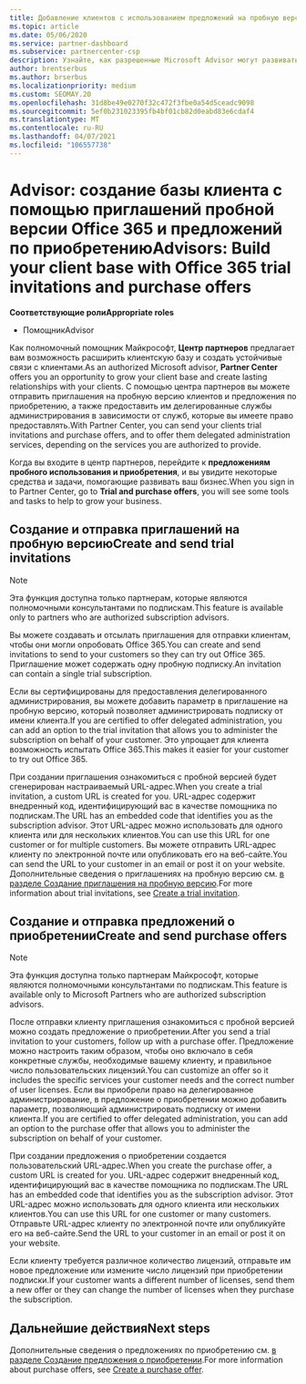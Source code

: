 ```yaml
---
title: Добавление клиентов с использованием предложений на пробную версию Office 365
ms.topic: article
ms.date: 05/06/2020
ms.service: partner-dashboard
ms.subservice: partnercenter-csp
description: Узнайте, как разрешенные Microsoft Advisor могут развивать свои подписки Office 365. Создавайте и отправляйте приглашения пробной версии Office 365 и предложения по приобретению на клиентах.
author: brentserbus
ms.author: brserbus
ms.localizationpriority: medium
ms.custom: SEOMAY.20
ms.openlocfilehash: 31d8be49e0270f32c472f3fbe0a54d5ceadc9098
ms.sourcegitcommit: 5ef0b231023395fb4bf01cb82d0eabd83e6cdaf4
ms.translationtype: MT
ms.contentlocale: ru-RU
ms.lasthandoff: 04/07/2021
ms.locfileid: "106557738"
---
```

# <a name="advisors-build-your-client-base-with-office-365-trial-invitations-and-purchase-offers"></a><span data-ttu-id="fdf2d-104">Advisor: создание базы клиента с помощью приглашений пробной версии Office 365 и предложений по приобретению</span><span class="sxs-lookup"><span data-stu-id="fdf2d-104">Advisors: Build your client base with Office 365 trial invitations and purchase offers</span></span>


<span data-ttu-id="fdf2d-105">**Соответствующие роли**</span><span class="sxs-lookup"><span data-stu-id="fdf2d-105">**Appropriate roles**</span></span>

- <span data-ttu-id="fdf2d-106">Помощник</span><span class="sxs-lookup"><span data-stu-id="fdf2d-106">Advisor</span></span>


<span data-ttu-id="fdf2d-107">Как полномочный помощник Майкрософт, **Центр партнеров** предлагает вам возможность расширить клиентскую базу и создать устойчивые связи с клиентами.</span><span class="sxs-lookup"><span data-stu-id="fdf2d-107">As an authorized Microsoft advisor, **Partner Center** offers you an opportunity to grow your client base and create lasting relationships with your clients.</span></span> <span data-ttu-id="fdf2d-108">С помощью центра партнеров вы можете отправить приглашения на пробную версию клиентов и предложения по приобретению, а также предоставить им делегированные службы администрирования в зависимости от служб, которые вы имеете право предоставлять.</span><span class="sxs-lookup"><span data-stu-id="fdf2d-108">With Partner Center, you can send your clients trial invitations and purchase offers, and to offer them delegated administration services, depending on the services you are authorized to provide.</span></span>

<span data-ttu-id="fdf2d-109">Когда вы входите в центр партнеров, перейдите к **предложениям пробного использования и приобретения**, и вы увидите некоторые средства и задачи, помогающие развивать ваш бизнес.</span><span class="sxs-lookup"><span data-stu-id="fdf2d-109">When you sign in to Partner Center, go to **Trial and purchase offers**, you will see some tools and tasks to help to grow your business.</span></span>

## <a name="create-and-send-trial-invitations"></a><span data-ttu-id="fdf2d-110">Создание и отправка приглашений на пробную версию</span><span class="sxs-lookup"><span data-stu-id="fdf2d-110">Create and send trial invitations</span></span>

> [!NOTE]
> <span data-ttu-id="fdf2d-111">Эта функция доступна только партнерам, которые являются полномочными консультантами по подпискам.</span><span class="sxs-lookup"><span data-stu-id="fdf2d-111">This feature is available only to partners who are authorized subscription advisors.</span></span>

<span data-ttu-id="fdf2d-112">Вы можете создавать и отсылать приглашения для отправки клиентам, чтобы они могли опробовать Office 365.</span><span class="sxs-lookup"><span data-stu-id="fdf2d-112">You can create and send invitations to send to your customers so they can try out Office 365.</span></span> <span data-ttu-id="fdf2d-113">Приглашение может содержать одну пробную подписку.</span><span class="sxs-lookup"><span data-stu-id="fdf2d-113">An invitation can contain a single trial subscription.</span></span>

<span data-ttu-id="fdf2d-114">Если вы сертифицированы для предоставления делегированного администрирования, вы можете добавить параметр в приглашение на пробную версию, который позволяет администрировать подписку от имени клиента.</span><span class="sxs-lookup"><span data-stu-id="fdf2d-114">If you are certified to offer delegated administration, you can add an option to the trial invitation that allows you to administer the subscription on behalf of your customer.</span></span> <span data-ttu-id="fdf2d-115">Это упрощает для клиента возможность испытать Office 365.</span><span class="sxs-lookup"><span data-stu-id="fdf2d-115">This makes it easier for your customer to try out Office 365.</span></span>

<span data-ttu-id="fdf2d-116">При создании приглашения ознакомиться с пробной версией будет сгенерирован настраиваемый URL-адрес.</span><span class="sxs-lookup"><span data-stu-id="fdf2d-116">When you create a trial invitation, a custom URL is created for you.</span></span> <span data-ttu-id="fdf2d-117">URL-адрес содержит внедренный код, идентифицирующий вас в качестве помощника по подпискам.</span><span class="sxs-lookup"><span data-stu-id="fdf2d-117">The URL has an embedded code that identifies you as the subscription advisor.</span></span> <span data-ttu-id="fdf2d-118">Этот URL-адрес можно использовать для одного клиента или для нескольких клиентов.</span><span class="sxs-lookup"><span data-stu-id="fdf2d-118">You can use this URL for one customer or for multiple customers.</span></span> <span data-ttu-id="fdf2d-119">Вы можете отправить URL-адрес клиенту по электронной почте или опубликовать его на веб-сайте.</span><span class="sxs-lookup"><span data-stu-id="fdf2d-119">You can send the URL to your customer in an email or post it on your website.</span></span>
<span data-ttu-id="fdf2d-120">Дополнительные сведения о приглашениях на пробную версию см. [в разделе Создание приглашения на пробную версию](advisors-create-a-trial-invitation.md).</span><span class="sxs-lookup"><span data-stu-id="fdf2d-120">For more information about trial invitations, see [Create a trial invitation](advisors-create-a-trial-invitation.md).</span></span>

## <a name="create-and-send-purchase-offers"></a><span data-ttu-id="fdf2d-121">Создание и отправка предложений о приобретении</span><span class="sxs-lookup"><span data-stu-id="fdf2d-121">Create and send purchase offers</span></span>

> [!NOTE]
> <span data-ttu-id="fdf2d-122">Эта функция доступна только партнерам Майкрософт, которые являются полномочными консультантами по подпискам.</span><span class="sxs-lookup"><span data-stu-id="fdf2d-122">This feature is available only to Microsoft Partners who are authorized subscription advisors.</span></span>

<span data-ttu-id="fdf2d-123">После отправки клиенту приглашения ознакомиться с пробной версией можно создать предложение о приобретении.</span><span class="sxs-lookup"><span data-stu-id="fdf2d-123">After you send a trial invitation to your customers, follow up with a purchase offer.</span></span> <span data-ttu-id="fdf2d-124">Предложение можно настроить таким образом, чтобы оно включало в себя конкретные службы, необходимые вашему клиенту, и правильное число пользовательских лицензий.</span><span class="sxs-lookup"><span data-stu-id="fdf2d-124">You can customize an offer so it includes the specific services your customer needs and the correct number of user licenses.</span></span> <span data-ttu-id="fdf2d-125">Если вы приобрели право на делегированное администрирование, в предложение о приобретении можно добавить параметр, позволяющий администрировать подписку от имени клиента.</span><span class="sxs-lookup"><span data-stu-id="fdf2d-125">If you are certified to offer delegated administration, you can add an option to the purchase offer that allows you to administer the subscription on behalf of your customer.</span></span>

<span data-ttu-id="fdf2d-126">При создании предложения о приобретении создается пользовательский URL-адрес.</span><span class="sxs-lookup"><span data-stu-id="fdf2d-126">When you create the purchase offer, a custom URL is created for you.</span></span> <span data-ttu-id="fdf2d-127">URL-адрес содержит внедренный код, идентифицирующий вас в качестве помощника по подпискам.</span><span class="sxs-lookup"><span data-stu-id="fdf2d-127">The URL has an embedded code that identifies you as the subscription advisor.</span></span> <span data-ttu-id="fdf2d-128">Этот URL-адрес можно использовать для одного клиента или нескольких клиентов.</span><span class="sxs-lookup"><span data-stu-id="fdf2d-128">You can use this URL for one customer or many customers.</span></span> <span data-ttu-id="fdf2d-129">Отправьте URL-адрес клиенту по электронной почте или опубликуйте его на веб-сайте.</span><span class="sxs-lookup"><span data-stu-id="fdf2d-129">Send the URL to your customer in an email or post it on your website.</span></span>

<span data-ttu-id="fdf2d-130">Если клиенту требуется различное количество лицензий, отправьте им новое предложение или измените число лицензий при приобретении подписки.</span><span class="sxs-lookup"><span data-stu-id="fdf2d-130">If your customer wants a different number of licenses, send them a new offer or they can change the number of licenses when they purchase the subscription.</span></span>

## <a name="next-steps"></a><span data-ttu-id="fdf2d-131">Дальнейшие действия</span><span class="sxs-lookup"><span data-stu-id="fdf2d-131">Next steps</span></span>

<span data-ttu-id="fdf2d-132">Дополнительные сведения о предложениях по приобретению см. [в разделе Создание предложения о приобретении](advisor-create-a-purchase-offer.md).</span><span class="sxs-lookup"><span data-stu-id="fdf2d-132">For more information about purchase offers, see [Create a purchase offer](advisor-create-a-purchase-offer.md).</span></span>
